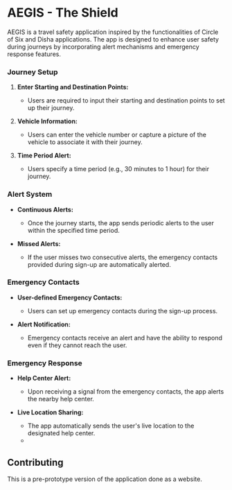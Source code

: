 # AEGIS  - The Shield

AEGIS is a travel safety application inspired by the functionalities of Circle of Six and Disha applications. The app is designed to enhance user safety during journeys by incorporating alert mechanisms and emergency response features.

### Journey Setup

1. **Enter Starting and Destination Points:**
   - Users are required to input their starting and destination points to set up their journey.

2. **Vehicle Information:**
   - Users can enter the vehicle number or capture a picture of the vehicle to associate it with their journey.

3. **Time Period Alert:**
   - Users specify a time period (e.g., 30 minutes to 1 hour) for their journey.

### Alert System

- **Continuous Alerts:**
  - Once the journey starts, the app sends periodic alerts to the user within the specified time period.

- **Missed Alerts:**
  - If the user misses two consecutive alerts, the emergency contacts provided during sign-up are automatically alerted.

### Emergency Contacts

- **User-defined Emergency Contacts:**
  - Users can set up emergency contacts during the sign-up process.

- **Alert Notification:**
  - Emergency contacts receive an alert and have the ability to respond even if they cannot reach the user.

### Emergency Response

- **Help Center Alert:**
  - Upon receiving a signal from the emergency contacts, the app alerts the nearby help center.

- **Live Location Sharing:**
  - The app automatically sends the user's live location to the designated help center.
  - 
## Contributing

This is a pre-prototype version of the application done as a website.
